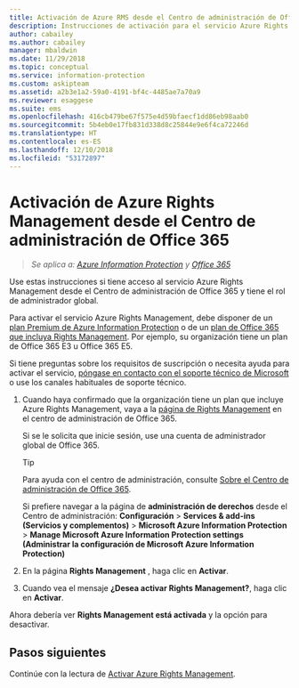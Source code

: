 ```yaml
---
title: Activación de Azure RMS desde el Centro de administración de Office 365 - AIP
description: Instrucciones de activación para el servicio Azure Rights Management cuando usa la versión nueva del Centro de administración de Office 365.
author: cabailey
ms.author: cabailey
manager: mbaldwin
ms.date: 11/29/2018
ms.topic: conceptual
ms.service: information-protection
ms.custom: askipteam
ms.assetid: a2b3e1a2-59a0-4191-bf4c-4485ae7a70a9
ms.reviewer: esaggese
ms.suite: ems
ms.openlocfilehash: 416cb479be67f575e4d59bfaecf1dd86eb98aab0
ms.sourcegitcommit: 5b4eb0e17fb831d338d8c25844e9e6f4ca72246d
ms.translationtype: HT
ms.contentlocale: es-ES
ms.lasthandoff: 12/10/2018
ms.locfileid: "53172897"
---
```

# <a name="how-to-activate-azure-rights-management-from-the-office-365-admin-center"></a>Activación de Azure Rights Management desde el Centro de administración de Office 365

>*Se aplica a: [Azure Information Protection](https://azure.microsoft.com/pricing/details/information-protection) y [Office 365](https://download.microsoft.com/download/E/C/F/ECF42E71-4EC0-48FF-AA00-577AC14D5B5C/Azure_Information_Protection_licensing_datasheet_EN-US.pdf)*

Use estas instrucciones si tiene acceso al servicio Azure Rights Management desde el Centro de administración de Office 365 y tiene el rol de administrador global. 

Para activar el servicio Azure Rights Management, debe disponer de un [plan Premium de Azure Information Protection](https://www.microsoft.com/cloud-platform/azure-information-protection-pricing) o de un [plan de Office 365 que incluya Rights Management](https://download.microsoft.com/download/E/C/F/ECF42E71-4EC0-48FF-AA00-577AC14D5B5C/Azure_Information_Protection_licensing_datasheet_EN-US.pdf). Por ejemplo, su organización tiene un plan de Office 365 E3 u Office 365 E5. 

Si tiene preguntas sobre los requisitos de suscripción o necesita ayuda para activar el servicio, [póngase en contacto con el soporte técnico de Microsoft](information-support.md#to-contact-microsoft-support) o use los canales habituales de soporte técnico.

1. Cuando haya confirmado que la organización tiene un plan que incluye Azure Rights Management, vaya a la [página de Rights Management](https://account.activedirectory.windowsazure.com/RmsOnline/Manage.aspx) en el centro de administración de Office 365.
    
    Si se le solicita que inicie sesión, use una cuenta de administrador global de Office 365.
    
    > [!TIP]
    > Para ayuda con el centro de administración, consulte [Sobre el Centro de administración de Office 365](https://support.office.com/article/About-the-Office-365-Admin-Center-758befc4-0888-4009-9f14-0d147402fd23).
    
    Si prefiere navegar a la página de **administración de derechos** desde el Centro de administración: **Configuración** > **Services & add-ins (Servicios y complementos)** > **Microsoft Azure Information Protection** > **Manage Microsoft Azure Information Protection settings (Administrar la configuración de Microsoft Azure Information Protection)**

2. En la página **Rights Management** , haga clic en **Activar**.

3. Cuando vea el mensaje **¿Desea activar Rights Management?**, haga clic en **Activar**.

Ahora debería ver **Rights Management está activada** y la opción para desactivar.

## <a name="next-steps"></a>Pasos siguientes
Continúe con la lectura de [Activar Azure Rights Management](activate-service.md#configuring-onboarding-controls-for-a-phased-deployment).

